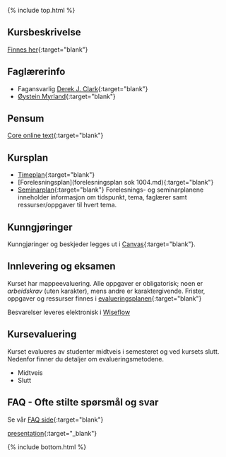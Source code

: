 {% include top.html %}
<!--For å endre fagtittel, fagundertittel, bakgrunn og fagbilde gjør endringer i config.yml->
<!--Gjør endringer under her-->



## Kursbeskrivelse 

[Finnes her](https://uit.no/utdanning/emner/emne?p_document_id=722325){:target="blank"}

## Faglærerinfo
- Fagansvarlig [Derek J. Clark](https://uit.no/ansatte/derek.clark){:target="blank"}
- [Øystein Myrland](https://uit.no/ansatte/person?p_document_id=41412){:target="blank"}
## Pensum
[Core online text](https://www.core-econ.org/the-economy/book/text/0-3-contents.html){:target="blank"}

## Kursplan
- [Timeplan](http://timeplan.uit.no/emne_timeplan.php?sem=21h&module%5B%5D=SOK-1004-1){:target="blank"}
- [Forelesningsplan](forelesningsplan sok 1004.md){:target="blank"}
- [Seminarplan](seminarplan.md){:target="blank"}
Forelesnings- og seminarplanene inneholder informasjon om tidspunkt, tema, faglærer samt ressurser/oppgaver til hvert tema. 



## Kunngjøringer
Kunngjøringer og beskjeder legges ut i [Canvas](https://uit.instructure.com/courses/24034){:target="blank"}.






## Innlevering og eksamen

Kurset har mappeevaluering. Alle oppgaver er obligatorisk; noen er _arbeidskrav_ (uten karakter), mens andre er karaktergivende.
Frister, oppgaver og ressurser finnes i [evalueringsplanen](evalueringsplan.md){:target="blank"}

Besvarelser leveres elektronisk i [Wiseflow](https://europe.wiseflow.net/login/license/6)

## Kursevaluering
Kurset evalueres av studenter midtveis i semesteret og ved kursets slutt. Nedenfor finner du detaljer om evalueringsmetodene.
- Midtveis
- Slutt


## FAQ - Ofte stilte spørsmål og svar

Se vår [FAQ side](faq.md){:target="blank"}

[presentation](presentation.md){:target="_blank"}






<!--Gjør endringer over her-->
{% include bottom.html %}


























